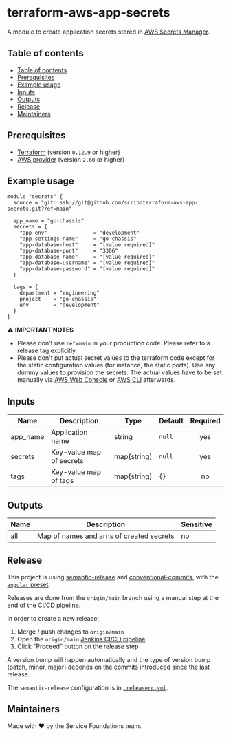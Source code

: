 # terraform-aws-app-secrets

A module to create application secrets stored in [AWS Secrets Manager](https://aws.amazon.com/secrets-manager/).

## Table of contents

* [Table of contents](#table-of-contents)
* [Prerequisites](#prerequisites)
* [Example usage](#example-usage)
* [Inputs](#inputs)
* [Outputs](#outputs)
* [Release](#release)
* [Maintainers](#maintainers)

## Prerequisites

* [Terraform](https://www.terraform.io/downloads.html) (version `0.12.9` or higher)
* [AWS provider](https://www.terraform.io/docs/providers/aws/) (version `2.60` or higher)

## Example usage

```hcl
module "secrets" {
  source = "git::ssh://git@github.com/scribdterraform-aws-app-secrets.git?ref=main"

  app_name = "go-chassis"
  secrets = {
    "app-env"               = "development"
    "app-settings-name"     = "go-chassis"
    "app-database-host"     = "[value required]"
    "app-database-port"     = "3306"
    "app-database-name"     = "[value required]"
    "app-database-username" = "[value required]"
    "app-database-password" = "[value required]"
  }

  tags = {
    department = "engineering"
    project    = "go-chassis"
    env        = "development"
  }
}
```

>>>
⚠️ **IMPORTANT NOTES**

* Please don't use `ref=main` in your production code. Please refer to a release tag explicitly.
* Please don't put actual secret values to the terraform code except for the static configuration values (for instance, the static ports). Use any dummy values to provision the secrets. The actual values have to be set manually via [AWS Web Console](https://aws.amazon.com/secrets-manager/) or [AWS CLI](https://awscli.amazonaws.com/v2/documentation/api/latest/reference/secretsmanager/index.html) afterwards.
>>>

## Inputs

| Name        | Description              | Type        | Default | Required  |
| ----------- | ------------------------ | ----------- | ------- | :-------: |
| app_name    | Application name         | string      | `null`  | yes       |
| secrets     | Key-value map of secrets | map(string) | `null`  | yes       |
| tags        | Key-value map of tags    | map(string) | `{}`    | no        |

## Outputs

| Name | Description                              | Sensitive |
| ---- | ---------------------------------------- | --------- |
| all  | Map of names and arns of created secrets | no        |

## Release

This project is using [semantic-release](https://semantic-release.gitbook.io/semantic-release/)
and [conventional-commits](https://www.conventionalcommits.org/en/v1.0.0/),
with the [`angular` preset](https://github.com/conventional-changelog/conventional-changelog/tree/master/packages/conventional-changelog-angular).

Releases are done from the `origin/main` branch using a manual step at the end of the CI/CD pipeline.

In order to create a new release:

1. Merge / push changes to `origin/main`
2. Open the `origin/main` [Jenkins CI/CD pipeline](https://jenkins.private.scribd.com/job/Service%20Foundations/job/terraform-aws-app-secrets/job/main/)
3. Click "Proceed" button on the release step

A version bump will happen automatically and the type of version bump
(patch, minor, major) depends on the commits introduced since the last release.

The `semantic-release` configuration is in [`.releaserc.yml`](https://github.com/scribd/terraform-aws-app-secrets/blob/main/.releaserc.yml).

## Maintainers

Made with ❤️  by the Service Foundations team.
